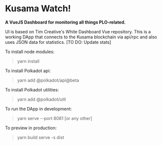 # Kusama Watch!

<b>A VueJS Dashboard for monitoring all things PLO-related.</b>

UI is based on Tim Creative's White Dashboard Vue repository.
This is a working DApp that connects to the Kusama blockchain via api/rpc and also uses JSON data for statistics. 
[TO DO: Update stats]

To install node modules:
> yarn install

To install Polkadot api:
> yarn add @polkadot/api@beta

To install Polkadot utilities:
> yarn add @polkadot/util

To run the DApp in development:
> yarn serve --port 8081 [or any other]

To preview in production:
> yarn build
> serve -s dist


